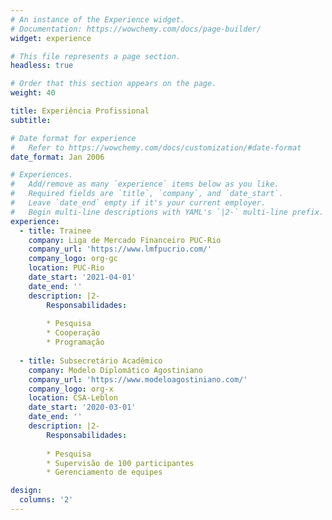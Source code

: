 ```yaml
---
# An instance of the Experience widget.
# Documentation: https://wowchemy.com/docs/page-builder/
widget: experience

# This file represents a page section.
headless: true

# Order that this section appears on the page.
weight: 40

title: Experiência Profissional
subtitle:

# Date format for experience
#   Refer to https://wowchemy.com/docs/customization/#date-format
date_format: Jan 2006

# Experiences.
#   Add/remove as many `experience` items below as you like.
#   Required fields are `title`, `company`, and `date_start`.
#   Leave `date_end` empty if it's your current employer.
#   Begin multi-line descriptions with YAML's `|2-` multi-line prefix.
experience:
  - title: Trainee
    company: Liga de Mercado Financeiro PUC-Rio
    company_url: 'https://www.lmfpucrio.com/'
    company_logo: org-gc
    location: PUC-Rio
    date_start: '2021-04-01'
    date_end: ''
    description: |2-
        Responsabilidades:
        
        * Pesquisa
        * Cooperação
        * Programação
        
  - title: Subsecretário Acadêmico
    company: Modelo Diplomático Agostiniano
    company_url: 'https://www.modeloagostiniano.com/'
    company_logo: org-x
    location: CSA-Leblon
    date_start: '2020-03-01'
    date_end: ''
    description: |2-
        Responsabilidades:
        
        * Pesquisa
        * Supervisão de 100 participantes
        * Gerenciamento de equipes

design:
  columns: '2'
---
```

